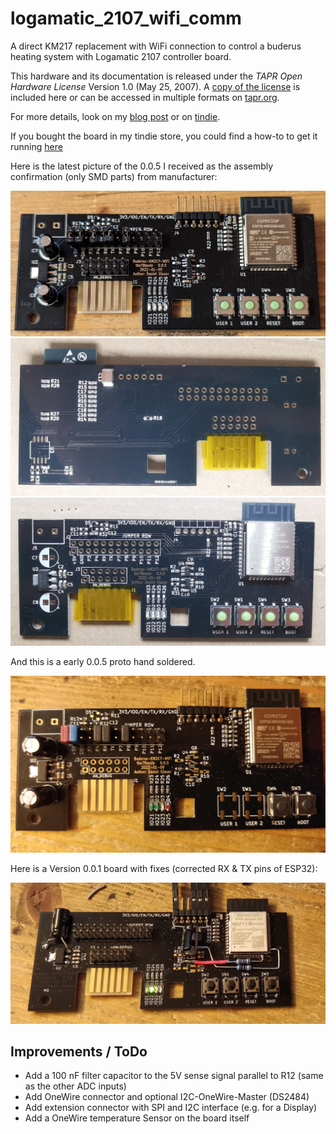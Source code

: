 # logamatic_2107_wifi_comm

A direct KM217 replacement with WiFi connection to control a buderus heating system with Logamatic 2107 controller board.

This hardware and its documentation is released under the *TAPR Open Hardware License* Version 1.0 (May 25, 2007). 
A [copy of the license](LICENSE.txt) is included here or can be accessed in multiple formats on [tapr.org](https://tapr.org/the-tapr-open-hardware-license/). 

For more details, look on my [blog post](https://the78mole.de/reverse-engineering-the-buderus-km217/) or on [tindie](https://www.tindie.com/products/the78mole/buderus-km217-wifi-replacement/).

If you bought the board in my tindie store, you could find a how-to to get it running [here](https://the78mole.de/projects/km271-wifi-howto/)

Here is the latest picture of the 0.0.5 I received as the assembly confirmation (only SMD parts) from manufacturer:

![v0.0.5_SMD_Top fully assembled](IMG/KM271-WiFi_0.0.5_top_fully.jpg)
![v0.0.5_SMD_Top](IMG/KM271-WiFi_0.0.5_bottom.jpg)
![v0.0.5_SMD_Bottom](IMG/KM271-WiFi_0.0.5_top.jpg)

And this is a early 0.0.5 proto hand soldered.

![v0.0.5_proto_top](IMG/KM271-WiFi_0.0.5_proto_top.jpg)

Here is a Version 0.0.1 board with fixes (corrected RX & TX pins of ESP32):

![v0.0.1_fixed](IMG/Buderus-KM217-Clone_0.0.1_with_fixes.jpg)

## Improvements / ToDo

 * Add a 100 nF filter capacitor to the 5V sense signal parallel to R12 (same as the other ADC inputs)
 * Add OneWire connector and optional I2C-OneWire-Master (DS2484)
 * Add extension connector with SPI and I2C interface (e.g. for a Display)
 * Add a OneWire temperature Sensor on the board itself

